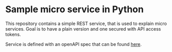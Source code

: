 # Sample micro service in Python

This repository contains a simple REST service, that is used to explain micro services. Goal is to have a plain version and one secured with API access tokens.

Service is defined with an openAPI spec that can be found [here](api-definition/logoservice.yaml).
